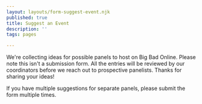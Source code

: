 ```yaml
---
layout: layouts/form-suggest-event.njk
published: true
title: Suggest an Event
description: ''
tags: pages

---
```


We're collecting ideas for possible panels to host on Big Bad Online. Please note this isn't a submission form. All the entries will be reviewed by our coordinators before we reach out to prospective panelists. Thanks for sharing your ideas!

If you have multiple suggestions for separate panels, please submit the form multiple times.